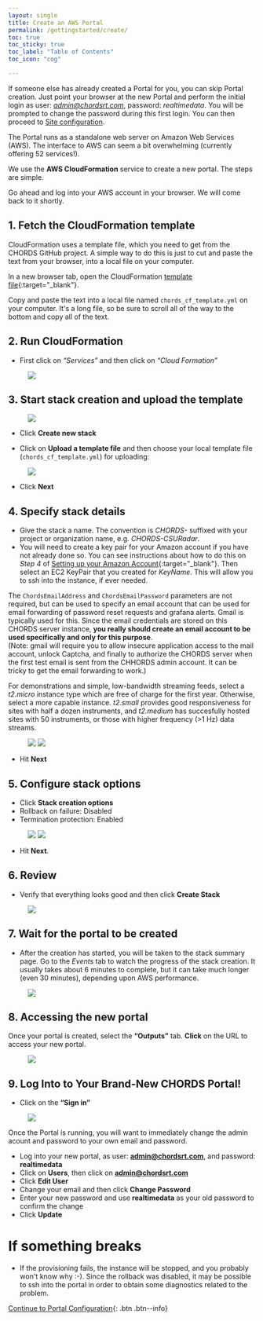 ```yaml
---
layout: single
title: Create an AWS Portal
permalink: /gettingstarted/create/
toc: true
toc_sticky: true
toc_label: "Table of Contents"
toc_icon: "cog"

---
```


If someone else has already created a Portal for you, you can skip Portal creation. Just point
your browser at the new Portal and perform the initial login as user: <em>admin@chordsrt.com</em>, 
password: <em>realtimedata</em>. You will be prompted to change the password during this first login.
You can then proceed to [Site configuration]({{site.baseurl}}/admin/config).

The Portal runs as a standalone web server on Amazon Web Services (AWS). 
The interface to AWS can seem a bit overwhelming (currently offering 52
services!).

We use the **AWS CloudFormation** service to create a new portal. The steps are
simple.

<!--Gallery of picture instructions. This can be moved anywhere.-->
<!-- {% include gallery %} -->


Go ahead and log into your AWS account in your browser. We will come back to it shortly.
## 1. Fetch the CloudFormation template

CloudFormation uses a template file, which you need to get from the
CHORDS GitHub project. A simple way to do this is just to cut and paste the
text from your browser, into a local file on your computer.

In a new browser tab, open the CloudFormation [template file](https://raw.githubusercontent.com/earthcubeprojects-chords/chords/development/bin/cloud_formation/chords_cf_template.yml){:target="_blank"}.

Copy and paste the text into a local file named `chords_cf_template.yml` on your computer. It's
a long file, so be sure to scroll all of the way to the bottom and copy all of the text.

## 2. Run CloudFormation

* First click on <em>“Services”</em> and then click on <em>“Cloud Formation”</em> 
<figure>
  <a href = "{{ site.baseurl }}/assets/images/Step1.png"><img  class="img-responsive" src="{{ site.baseurl }}/assets/images/Step1.png"></a> <!--Using liquid to set path for images.-->
</figure>      

## 3. Start stack creation and upload the template 
<figure>
  <a href = "{{ site.baseurl }}/assets/images/Step2.png"><img  class="img-responsive" src="{{ site.baseurl }}/assets/images/Step2.png"></a><!--Using liquid to set path for images.-->
</figure>

* Click **Create new stack**

* Click on **Upload a template file** and then choose your local template file (`chords_cf_template.yml`) for uploading:
<figure>
  <a href = "{{ site.baseurl }}/assets/images/Step3.png"><img  class="img-responsive" src="{{ site.baseurl }}/assets/images/Step3.png"></a><!--Using liquid to set path for images.-->
</figure>

* Click **Next**

## 4. Specify stack details

* Give the stack a name. The convention is _CHORDS-_ suffixed with your project or organization name, e.g. _CHORDS-CSURadar_.
* You will need to create a key pair for your Amazon account if you have not already done so. You can see instructions about how to do this on _Step 4_ of [Setting up your Amazon Account](http://ncar.github.io/chords/aws.html){:target="_blank"}.
Then select an EC2 KeyPair that you created for *KeyName*. This will allow you to ssh into the instance, if ever needed.

The `ChordsEmailAddress` and `ChordsEmailPassword` parameters are not required, but can be used to
specify an email account that can be used for email forwarding of password reset requests and grafana alerts.
Gmail is typically used for this. Since the email credentials are stored on this CHORDS server instance, 
**you really should create an email account to be used specifically and only for this purpose**.  
(Note: gmail will require you to allow insecure application access to the mail account, unlock Captcha, and finally
to authorize the CHORDS server when the first test email is sent from the CHHORDS admin account.
It can be tricky to get the email forwarding to work.)

For demonstrations and simple, low-bandwidth streaming feeds, select a _t2.micro_ instance type which are free
of charge for the first year. Otherwise, select a more capable instance. _t2.small_ provides good responsiveness
for sites with half a dozen instruments, and _t2.medium_ has succesfully hosted sites with 50 instruments, or those
with higher frequency (>1 Hz) data streams.

<figure>  
  <a href = "{{ site.baseurl }}/assets/images/Step4a.png"><img  class="img-responsive" src="{{ site.baseurl }}/assets/images/Step4a.png"></a><!--Using liquid to set path for images.-->
  <a href = "{{ site.baseurl }}/assets/images/Step4b.png"><img  class="img-responsive" src="{{ site.baseurl }}/assets/images/Step4b.png"></a><!--Using liquid to set path for images.-->
</figure>

* Hit **Next**

## 5. Configure stack options

* Click **Stack creation options**
* Rollback on failure: Disabled
* Termination protection: Enabled
<figure>
  <a href = "{{ site.baseurl }}/assets/images/Step5.png"><img  class="img-responsive" src="{{ site.baseurl }}/assets/images/Step5a.png"></a><!--Using liquid to set path for images.-->
  <a href = "{{ site.baseurl }}/assets/images/Step6.png"><img  class="img-responsive" src="{{ site.baseurl }}/assets/images/Step5b.png"></a><!--Using liquid to set path for images.-->
</figure>

* Hit **Next**.

## 6. Review

* Verify that everything looks good and then click **Create Stack**
<figure>
  <a href = "{{ site.baseurl }}/assets/images/Step7.png"><img  class="img-responsive" src="{{ site.baseurl }}/assets/images/Step7.png"></a><!--Using liquid to set path for images.-->
</figure>

## 7. Wait for the portal to be created
* After the creation has started, you will be taken 
to the stack summary page. Go to the *Events* tab to watch the progress 
of the stack creation. It usually takes about 6 minutes to complete, but it can take 
much longer (even 30 minutes), depending upon AWS performance.

<figure>
  <a href = "{{ site.baseurl }}/assets/images/Step8.png"><img  class="img-responsive" src="{{ site.baseurl }}/assets/images/Step8.png"></a><!--Using liquid to set path for images.-->
</figure>

## 8. Accessing the new portal

Once your portal is created, select the **“Outputs”** tab.  **Click** on the URL to access your new portal.
<figure>
  <a href = "{{ site.baseurl }}/assets/images/Step9.png"><img  class="img-responsive" src="{{ site.baseurl }}/assets/images/Step9.png"></a><!--Using liquid to set path for images.-->
</figure>

## 9. Log Into to Your Brand-New CHORDS Portal!

* Click on the **“Sign in”** 

<figure>
  <a href = "{{ site.baseurl }}/assets/images/Step10.png"><img  class="img-responsive" src="{{ site.baseurl }}/assets/images/Step10.png"></a><!--Using liquid to set path for images.-->
</figure>

Once the Portal is running, you will want to immediately change the admin acount and password to your
own email and password.

* Log into your new portal, as user: **admin@chordsrt.com**, and password: **realtimedata**
* Click on **Users**, then click on **admin@chordsrt.com**
* Click **Edit User**
* Change your email and then click **Change Password**
* Enter your new password and use **realtimedata** as your old password to confirm the change
* Click **Update**
 
# If something breaks
* If the provisioning fails, the instance will be stopped, and you probably won\'t know why :-). 
  Since the rollback was disabled, it may be possible to ssh into the portal in order to obtain
  some diagnostics related to the problem.

[Continue to Portal Configuration]({{site.baseurl}}/admin/config/){: .btn .btn--info}
